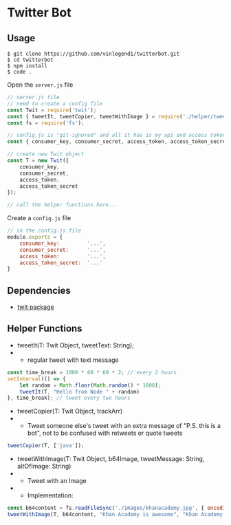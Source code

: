 # Twitter Bot

## Usage
```
$ git clone https://github.com/vinlegend1/twitterbot.git
$ cd twitterbot
$ npm install
$ code .
```

Open the `server.js` file

```javascript
// server.js file
// need to create a config file
const Twit = require('twit');
const { tweetIt, tweetCopier, tweetWithImage } = require('./helper/tweet');
const fs = require('fs');

// config.js is "git-ignored" and all it has is my api and access token things
const { consumer_key, consumer_secret, access_token, access_token_secret } = require('./config')

// create new Twit object
const T = new Twit({
    consumer_key,
    consumer_secret,
    access_token,
    access_token_secret
});

// call the helper functions here...

```

Create a `config.js` file

```javascript
// in the config.js file
module.exports = {
    consumer_key:         '...',
    consumer_secret:      '...',
    access_token:         '...',
    access_token_secret:  '...'
}
```

## Dependencies
- [twit package](github.com/ttezel/twit)

## Helper Functions
- tweetIt(T: Twit Object, tweetText: String);
- - regular tweet with text message

```javascript
const time_break = 1000 * 60 * 60 * 2; // every 2 hours
setInterval(() => {
    let random = Math.floor(Math.random() * 1000);
    tweetIt(T, "Hello from Node " + random)
}, time_break); // tweet every two hours
```
  
- tweetCopier(T: Twit Object, trackArr)
- - Tweet someone else's tweet with an extra message of "P.S. this is a bot", not to be confused with retweets or quote tweets

```javascript
tweetCopier(T, ['java']);
```
  
- tweetWithImage(T: Twit Object, b64Image, tweetMessage: String, altOfImage: String)
- - Tweet with an Image
- - Implementation:

```javascript
const b64content = fs.readFileSync('./images/khanacademy.jpg', { encoding: 'base64' })
tweetWithImage(T, b64content, "Khan Academy is awesome", "Khan Academy is awesome");
```